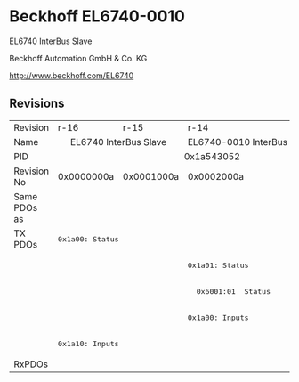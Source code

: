 # Beckhoff EL6740-0010

EL6740 InterBus Slave

Beckhoff Automation GmbH & Co. KG

http://www.beckhoff.com/EL6740

## Revisions
<table>
<tr >
<td>Revision</td>
<td>r-16</td>
<td>r-15</td>
<td>r-14</td>
</tr>
<tr >
<td>Name</td>
<td colspan=2 align="center">EL6740 InterBus Slave</td>
<td>EL6740-0010 InterBus Slave</td>
</tr>
<tr >
<td>PID</td>
<td colspan=3 align="center">0x1a543052</td>
</tr>
<tr >
<td>Revision No</td>
<td>0x0000000a</td>
<td>0x0001000a</td>
<td>0x0002000a</td>
</tr>
<tr >
<td>Same PDOs as</td>
<td colspan=3 align="center"></td>
</tr>
<tr class="txpdo">
<td rowspan=5 valign=top>TX PDOs</td>
<td colspan=2 align="left"><pre>0x1a00: Status</pre></td>
<td><pre></pre></td>
<td></td>
</tr>
<tr class="txpdo">
<td colspan=2 align="left"><pre></pre></td>
<td><pre>0x1a01: Status</pre></td>
</tr>
<tr class="txpdo">
<td colspan=2 align="left"><pre></pre></td>
<td><pre>  0x6001:01  Status                UINT16</pre></td>
</tr>
<tr class="txpdo">
<td colspan=2 align="left"><pre></pre></td>
<td><pre>0x1a00: Inputs</pre></td>
</tr>
<tr class="txpdo">
<td colspan=2 align="left"><pre>0x1a10: Inputs</pre></td>
<td><pre></pre></td>
</tr>
<tr >
<td>RxPDOs</td>
<td colspan=3 align="left"></td>
</tr>
</table>
